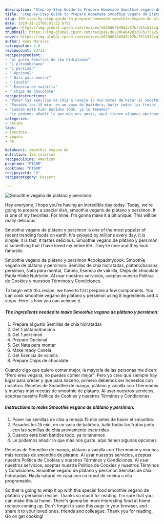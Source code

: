 ```yaml
---
description: "Step-by-Step Guide to Prepare Homemade Smoothie vegano de plátano y persimon"
title: "Step-by-Step Guide to Prepare Homemade Smoothie vegano de plátano y persimon"
slug: 489-step-by-step-guide-to-prepare-homemade-smoothie-vegano-de-platano-y-persimon
date: 2020-11-21T06:01:23.679Z
image: https://img-global.cpcdn.com/recipes/d620d64849d3c07b/751x532cq70/smoothie-vegano-de-platano-y-persimon-foto-principal.jpg
thumbnail: https://img-global.cpcdn.com/recipes/d620d64849d3c07b/751x532cq70/smoothie-vegano-de-platano-y-persimon-foto-principal.jpg
cover: https://img-global.cpcdn.com/recipes/d620d64849d3c07b/751x532cq70/smoothie-vegano-de-platano-y-persimon-foto-principal.jpg
author: Rena Morales
ratingvalue: 4.8
reviewcount: 23711
recipeingredient:
- "al gusto Semillas de cha hidratadas"
- "1 pltanobanana"
- "1 persimon"
- " Opcional"
- " Nata para montar"
- " Canela"
- " Esencia de vainilla"
- " Chips de chocolate"
recipeinstructions:
- "Poner las semillas de chía a remojo 15 min antes de hacer el smoothie."
- "Pasados los 15 min, en un vaso de batidora, batir todas las frutas junto con las semillas de chía previamente escurridas"
- "Cuando esté bien batidos todo, ya lo tenemos"
- "Le podemos añadir lo que más nos guste, aquí tienen algunas opciones"
categories:
- Recipe
tags:
- smoothie
- vegano
- de

katakunci: smoothie vegano de 
nutrition: 136 calories
recipecuisine: American
preptime: "PT40M"
cooktime: "PT60M"
recipeyield: "3"
recipecategory: Dessert

---
```



![Smoothie vegano de plátano y persimon](https://img-global.cpcdn.com/recipes/d620d64849d3c07b/751x532cq70/smoothie-vegano-de-platano-y-persimon-foto-principal.jpg)

Hey everyone, I hope you're having an incredible day today. Today, we're going to prepare a special dish, smoothie vegano de plátano y persimon. It is one of my favorites. For mine, I'm gonna make it a bit unique. This will be really delicious.

Smoothie vegano de plátano y persimon is one of the most popular of recent trending foods on earth. It's enjoyed by millions every day. It is simple, it is fast, it tastes delicious. Smoothie vegano de plátano y persimon is something that I have loved my entire life. They're nice and they look fantastic.

Smoothie vegano de plátano y persimon #cookpadmycook. Smoothie vegano de plátano y persimon. Semillas de chía hidratadas, plátano/banana, persimon, Nata para montar, Canela, Esencia de vainilla, Chips de chocolate Paula Hinke Nutrición. Al usar nuestros servicios, aceptas nuestra Política de Cookies y nuestros Términos y Condiciones.


To begin with this recipe, we have to first prepare a few components. You can cook smoothie vegano de plátano y persimon using 8 ingredients and 4 steps. Here is how you can achieve it.

<!--inarticleads1-->

##### The ingredients needed to make Smoothie vegano de plátano y persimon:

1. Prepare al gusto Semillas de chía hidratadas
1. Get 1 plátano/banana
1. Get 1 persimon
1. Prepare  Opcional
1. Get  Nata para montar
1. Make ready  Canela
1. Get  Esencia de vainilla
1. Prepare  Chips de chocolate


Cuando digo que quiero comer mejor, la mayoría de las personas me dicen: &#34;Pero eres vegana, no puedes comer mejor&#34;. Pero yo creo que siempre hay lugar para crecer y que para hacerlo, primero debemos ser honestos con nosotros. Recetas de Smoothie de mango, plátano y vainilla con Thermomix y muchas más recetas de smoothie de platano. Al usar nuestros servicios, aceptas nuestra Política de Cookies y nuestros Términos y Condiciones. 

<!--inarticleads2-->

##### Instructions to make Smoothie vegano de plátano y persimon:

1. Poner las semillas de chía a remojo 15 min antes de hacer el smoothie.
1. Pasados los 15 min, en un vaso de batidora, batir todas las frutas junto con las semillas de chía previamente escurridas
1. Cuando esté bien batidos todo, ya lo tenemos
1. Le podemos añadir lo que más nos guste, aquí tienen algunas opciones


Recetas de Smoothie de mango, plátano y vainilla con Thermomix y muchas más recetas de smoothie de platano. Al usar nuestros servicios, aceptas nuestra Política de Cookies y nuestros Términos y Condiciones. Al usar nuestros servicios, aceptas nuestra Política de Cookies y nuestros Términos y Condiciones. Smoothie vegano de plátano y persimon Semillas de chía hidratadas. Hazla natural en casa con un robot de cocina u olla programable. 

So that is going to wrap it up with this special food smoothie vegano de plátano y persimon recipe. Thanks so much for reading. I'm sure that you can make this at home. There's gonna be more interesting food at home recipes coming up. Don't forget to save this page in your browser, and share it to your loved ones, friends and colleague. Thank you for reading. Go on get cooking!
